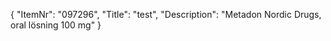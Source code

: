 {
  "ItemNr": "097296",
  "Title": "test",
  "Description": "Metadon Nordic Drugs, oral lösning 100 mg"
}